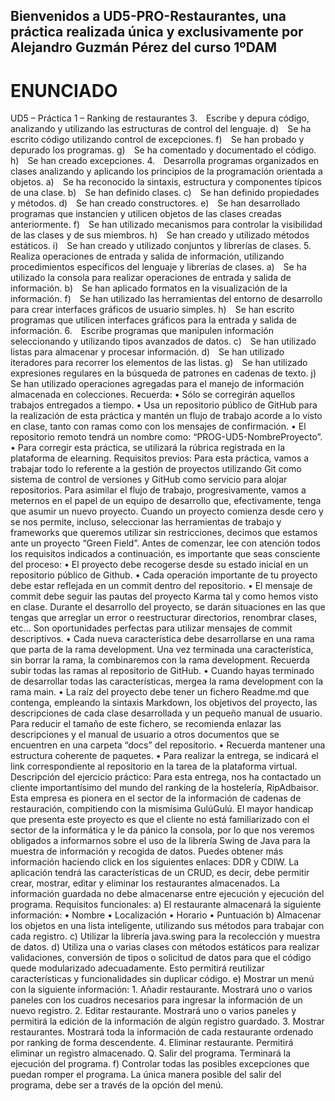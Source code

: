 ## Bienvenidos a UD5-PRO-Restaurantes, una práctica realizada única y exclusivamente por Alejandro Guzmán Pérez del curso 1ºDAM

<H1>ENUNCIADO</H1>

<P>UD5 – Práctica 1 – Ranking de restaurantes
3. Escribe y depura código, analizando y utilizando las estructuras de control del lenguaje.
d) Se ha escrito código utilizando control de excepciones.
f) Se han probado y depurado los programas.
g) Se ha comentado y documentado el código.
h) Se han creado excepciones.
4. Desarrolla programas organizados en clases analizando y aplicando los principios de la
programación orientada a objetos.
a) Se ha reconocido la sintaxis, estructura y componentes típicos de una clase.
b) Se han definido clases.
c) Se han definido propiedades y métodos.
d) Se han creado constructores.
e) Se han desarrollado programas que instancien y utilicen objetos de las clases creadas anteriormente.
f) Se han utilizado mecanismos para controlar la visibilidad de las clases y de sus miembros.
h) Se han creado y utilizado métodos estáticos.
i) Se han creado y utilizado conjuntos y librerías de clases.
5. Realiza operaciones de entrada y salida de información, utilizando procedimientos específicos
del lenguaje y librerías de clases.
a) Se ha utilizado la consola para realizar operaciones de entrada y salida de información.
b) Se han aplicado formatos en la visualización de la información.
f) Se han utilizado las herramientas del entorno de desarrollo para crear interfaces gráficos de usuario
simples.
h) Se han escrito programas que utilicen interfaces gráficos para la entrada y salida de información.
6. Escribe programas que manipulen información seleccionando y utilizando tipos avanzados de
datos.
c) Se han utilizado listas para almacenar y procesar información.
d) Se han utilizado iteradores para recorrer los elementos de las listas.
g) Se han utilizado expresiones regulares en la búsqueda de patrones en cadenas de texto.
j) Se han utilizado operaciones agregadas para el manejo de información almacenada en colecciones.
Recuerda:
• Sólo se corregirán aquellos trabajos entregados a tiempo.
• Usa un repositorio público de GitHub para la realización de esta práctica y mantén un flujo de
trabajo acorde a lo visto en clase, tanto con ramas como con los mensajes de confirmación.
• El repositorio remoto tendrá un nombre como: “PROG-UD5-NombreProyecto”.
• Para corregir esta práctica, se utilizará la rúbrica registrada en la plataforma de elearning.
Requisitos previos:
Para esta práctica, vamos a trabajar todo lo referente a la gestión de proyectos utilizando
Git como sistema de control de versiones y GitHub como servicio para alojar repositorios.
Para asimilar el flujo de trabajo, progresivamente, vamos a meternos en el papel de un
equipo de desarrollo que, efectivamente, tenga que asumir un nuevo proyecto.
Cuando un proyecto comienza desde cero y se nos permite, incluso, seleccionar las
herramientas de trabajo y frameworks que queremos utilizar sin restricciones, decimos
que estamos ante un proyecto “Green Field”.
Antes de comenzar, lee con atención todos los requisitos indicados a continuación, es
importante que seas consciente del proceso:
• El proyecto debe recogerse desde su estado inicial en un repositorio público de
Github.
• Cada operación importante de tu proyecto debe estar reflejada en un commit
dentro del repositorio.
• El mensaje de commit debe seguir las pautas del proyecto Karma tal y como
hemos visto en clase. Durante el desarrollo del proyecto, se darán situaciones en
las que tengas que arreglar un error o reestructurar directorios, renombrar clases,
etc... Son oportunidades perfectas para utilizar mensajes de commit descriptivos.
• Cada nueva característica debe desarrollarse en una rama que parta de la rama
development. Una vez terminada una característica, sin borrar la rama, la
combinaremos con la rama development. Recuerda subir todas las ramas al
repositorio de GitHub.
• Cuando hayas terminado de desarrollar todas las características, mergea la rama
development con la rama main.
• La raíz del proyecto debe tener un fichero Readme.md que contenga, empleando la
sintaxis Markdown, los objetivos del proyecto, las descripciones de cada clase
desarrollada y un pequeño manual de usuario. Para reducir el tamaño de este
fichero, se recomienda enlazar las descripciones y el manual de usuario a otros
documentos que se encuentren en una carpeta “docs” del repositorio.
• Recuerda mantener una estructura coherente de paquetes.
• Para realizar la entrega, se indicará el link correspondiente al repositorio en la tarea
de la plataforma virtual.
Descripción del ejercicio práctico:
Para esta entrega, nos ha contactado un cliente importantísimo del mundo del ranking de
la hostelería, RipAdbaisor. Esta empresa es pionera en el sector de la información de
cadenas de restauración, compitiendo con la mismísima GulúGulú.
El mayor handicap que presenta este proyecto es que el cliente no está familiarizado con
el sector de la informática y le da pánico la consola, por lo que nos veremos obligados a
informarnos sobre el uso de la librería Swing de Java para la muestra de información y
recogida de datos. Puedes obtener más información haciendo click en los siguientes
enlaces: DDR y CDIW.
La aplicación tendrá las características de un CRUD, es decir, debe permitir crear,
mostrar, editar y eliminar los restaurantes almacenados. La información guardada no debe
almacenarse entre ejecución y ejecución del programa.
Requisitos funcionales:
a) El restaurante almacenará la siguiente información:
• Nombre
• Localización
• Horario
• Puntuación
b) Almacenar los objetos en una lista inteligente, utilizando sus métodos para trabajar con
cada registro.
c) Utilizar la librería java.swing para la recolección y muestra de datos.
d) Utiliza una o varias clases con métodos estáticos para realizar validaciones, conversión
de tipos o solicitud de datos para que el código quede modularizado adecuadamente.
Esto permitirá reutilizar características y funcionalidades sin duplicar código.
e) Mostrar un menú con la siguiente información:
1. Añadir restaurante. Mostrará uno o varios paneles con los cuadros
necesarios para ingresar la información de un nuevo registro.
2. Editar restaurante. Mostrará uno o varios paneles y permitirá la edición de la
información de algún registro guardado.
3. Mostrar restaurantes. Mostrará toda la información de cada restaurante
ordenado por ranking de forma descendente.
4. Eliminar restaurante. Permitirá eliminar un registro almacenado.
Q. Salir del programa. Terminará la ejecución del programa.
f) Controlar todas las posibles excepciones que puedan romper el programa. La única
manera posible del salir del programa, debe ser a través de la opción del menú.
<P>


